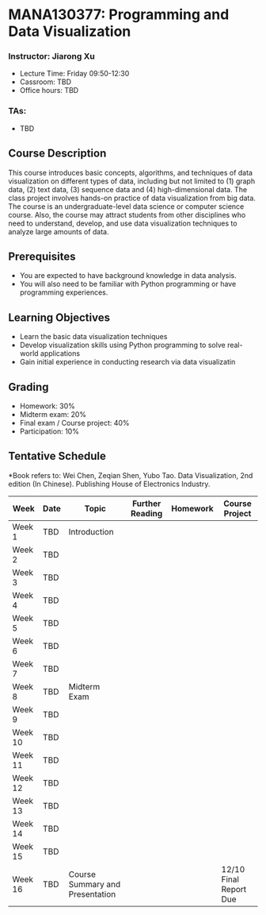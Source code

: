 # MANA130377: Programming and Data Visualization

### Instructor: Jiarong Xu
- Lecture Time: Friday 09:50-12:30
- Cassroom: TBD
- Office hours: TBD

### TAs:
- TBD


## Course Description
This course introduces basic concepts, algorithms, and techniques of data visualization on different types of data, including but not limited to (1) graph data, (2) text data, (3) sequence data and (4) high-dimensional data. The class project involves hands-on practice of data visualization from big data. The course is an undergraduate-level data science or computer science course. Also, the course may attract students from other disciplines who need to understand, develop, and use data visualization techniques to analyze large amounts of data.

## Prerequisites
- You are expected to have background knowledge in data analysis.
-	You will also need to be familiar with Python programming or have programming experiences.

## Learning Objectives
- Learn the basic data visualization techniques
- Develop visualization skills using Python programming to solve real-world applications
- Gain initial experience in conducting research via data visualizatin

## Grading
-	Homework: 30%
-	Midterm exam: 20%
-	Final exam / Course project: 40%
-	Participation: 10%

## Tentative Schedule
*Book refers to: Wei Chen, Zeqian Shen, Yubo Tao. Data Visualization, 2nd edition (In Chinese). Publishing House of Electronics Industry.


| Week | Date | Topic | Further Reading | Homework| Course Project|
| ------- | ------ | ------ | -------- | ------ | ------ | 
| Week 1 |TBD |Introduction||||
| Week 2 |TBD |||||
| Week 3 |TBD |||||
| Week 4 |TBD |||||
| Week 5 |TBD |||||
| Week 6 |TBD |||||
| Week 7 |TBD |||||
| Week 8 |TBD |Midterm Exam||||
| Week 9 |TBD |||||
| Week 10 |TBD |||||
| Week 11 |TBD |||||
| Week 12 |TBD |||||
| Week 13 |TBD |||||
| Week 14 |TBD |||||
| Week 15 |TBD |||||
| Week 16 |TBD |Course Summary and Presentation|||12/10 Final Report Due|

